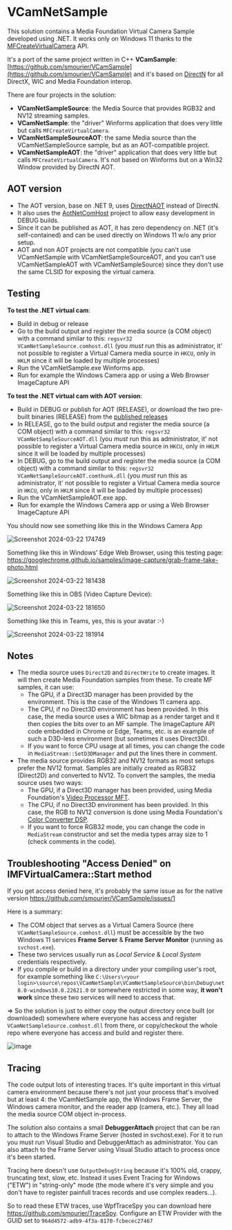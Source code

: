 # VCamNetSample
This solution contains a Media Foundation Virtual Camera Sample developed using .NET. It works only on Windows 11 thanks to the [MFCreateVirtualCamera](https://learn.microsoft.com/en-us/windows/win32/api/mfvirtualcamera/nf-mfvirtualcamera-mfcreatevirtualcamera) API.

It's a port of the same project written in C++ **VCamSample**: [https://github.com/smourier/VCamSample](https://github.com/smourier/VCamSample) and it's based on [DirectN](https://github.com/smourier/DirectN) for all DirectX, WIC and Media Foundation interop.

There are four projects in the solution:

* **VCamNetSampleSource**: the Media Source that provides RGB32 and NV12 streaming samples.
* **VCamNetSample**: the "driver" Winforms application that does very little but calls `MFCreateVirtualCamera`.
* **VCamNetSampleSourceAOT**: the same Media source than the VCamNetSampleSource sample, but as an AOT-compatible project.
* **VCamNetSampleAOT**: the "driver" application that does very little but calls `MFCreateVirtualCamera`. It's not based on Winforms but on a Win32 Window provided by DirectN AOT.

## AOT version
* The AOT version, base on .NET 9, uses [DirectNAOT](https://github.com/smourier/DirectNAot) instead of DirectN.
* It also uses the [AotNetComHost](https://github.com/smourier/AotNetComHost) project to allow easy development in DEBUG builds.
* Since it can be published as AOT, it has zero dependency on .NET (it's self-contained) and can be used directly on Windows 11 w/o any prior setup.
* AOT and non AOT projects are not compatible (you can't use VCamNetSample with VCamNetSampleSourceAOT, and you can't use VCamNetSampleAOT with VCamNetSampleSource) since they don't use the same CLSID for exposing the virtual camera.

## Testing
**To test the .NET virtual cam**:

* Build in debug or release
* Go to the build output and register the media source (a COM object) with a command similar to this: `regsvr32 VCamNetSampleSource.comhost.dll` (you *must* run this as administrator, it' not possible to register a Virtual Camera media source in `HKCU`, only in `HKLM` since it will be loaded by multiple processes)
* Run the VCamNetSample.exe Winforms app.
* Run for example the Windows Camera app or using a Web Browser ImageCapture API

**To test the .NET virtual cam with AOT version**:

* Build in DEBUG or publish for AOT (RELEASE), or download the two pre-built binaries (RELEASE) from the [published releases](https://github.com/smourier/VCamNetSample/releases)
* In RELEASE, go to the build output and register the media source (a COM object) with a command similar to this: `regsvr32 VCamNetSampleSourceAOT.dll` (you *must* run this as administrator, it' not possible to register a Virtual Camera media source in `HKCU`, only in `HKLM` since it will be loaded by multiple processes)
* In DEBUG, go to the build output and register the media source (a COM object) with a command similar to this: `regsvr32 VCamNetSampleSourceAOT.comthunk.dll` (you *must* run this as administrator, it' not possible to register a Virtual Camera media source in `HKCU`, only in `HKLM` since it will be loaded by multiple processes)
* Run the VCamNetSampleAOT.exe app.
* Run for example the Windows Camera app or using a Web Browser ImageCapture API

You should now see something like this in the Windows Camera App

![Screenshot 2024-03-22 174749](https://github.com/smourier/VCamNetSample/assets/5328574/93ea57fa-515c-4aa9-b964-1b87c1c8761c)

Something like this in Windows' Edge Web Browser, using this testing page: https://googlechrome.github.io/samples/image-capture/grab-frame-take-photo.html

![Screenshot 2024-03-22 181438](https://github.com/smourier/VCamNetSample/assets/5328574/ce360340-c7b5-4b58-a258-f73f498e6a98)

Something like this in OBS (Video Capture Device):

![Screenshot 2024-03-22 181650](https://github.com/smourier/VCamNetSample/assets/5328574/5bb2b1e2-370b-4e8b-bf47-94d2d37c6f8c)

Something like this in Teams, yes, this is your avatar :-)

![Screenshot 2024-03-22 181914](https://github.com/smourier/VCamNetSample/assets/5328574/603eca22-25a2-47be-8514-3bd4c297829f)

## Notes

* The media source uses `Direct2D` and `DirectWrite` to create images. It will then create Media Foundation samples from these. To create MF samples, it can use:
  * The GPU, if a Direct3D manager has been provided by the environment. This is the case of the Windows 11 camera app.
  * The CPU, if no Direct3D environment has been provided. In this case, the media source uses a WIC bitmap as a render target and it then copies the bits over to an MF sample. The ImageCapture API code embedded in Chrome or Edge, Teams, etc. is an example of such a D3D-less environment (but sometimes it uses Direct3D).
  * If you want to force CPU usage at all times, you can change the code in `MediaStream::SetD3DManager` and put the lines there in comment.
* The media source provides RGB32 and NV12 formats as most setups prefer the NV12 format. Samples are initially created as RGB32 (Direct2D) and converted to NV12. To convert the samples, the media source uses two ways:
  * The GPU, if a Direct3D manager has been provided, using Media Foundation's [Video Processor MFT](https://learn.microsoft.com/en-us/windows/win32/medfound/video-processor-mft).
  * The CPU, if no Direct3D environment has been provided. In this case, the RGB to NV12 conversion is done using Media Foundation's [Color Converter DSP](https://learn.microsoft.com/en-us/windows/win32/medfound/colorconverter).
  * If you want to force RGB32 mode, you can change the code in `MediaStream` constructor and set the media types array size to 1 (check comments in the code).

## Troubleshooting "Access Denied" on IMFVirtualCamera::Start method
If you get access denied here, it's probably the same issue as for the native version https://github.com/smourier/VCamSample/issues/1

Here is a summary:

* The COM object that serves as a Virtual Camera Source (here `VCamNetSampleSource.comhost.dll`) must be accessible by the two Windows 11 services **Frame Server** & **Frame Server Monitor** (running as `svchost.exe`).
* These two services usually run as *Local Service* & *Local System* credentials respectively.
* If you compile or build in a directory under your compiling user's root, for example something like `C:\Users\<your login>\source\repos\VCamNetSample\VCamNetSampleSource\bin\Debug\net8.0-windows10.0.22621.0` or somewhere restricted in some way, **it won't work** since these two services will need to access that.

=> So the solution is just to either copy the output directory once built (or downloaded) somewhere where everyone has access and register  `VCamNetSampleSource.comhost.dll` from there, or copy/checkout the whole repo where everyone has access and build and register there.

![image](https://github.com/smourier/VCamNetSample/assets/5328574/0c96d30a-c954-4d3f-8c7f-3d723258bd35)


## Tracing

The code output lots of interesting traces. It's quite important in this virtual camera environment because there's not just your process that's involved but at least 4: the VCamNetSample app, the Windows Frame Server, the Windows camera monitor, and the reader app (camera, etc.). They all load the media source COM object in-process.

The solution also contains a small **DebuggerAttach** project that can be ran to attach to the Windows Frame Server (hosted in svchost.exe). For it to run you must run Visual Studio and DebuggerAttach as administrator. You can also attach to the Frame Server using Visual Studio attach to process once it's been started.

Tracing here  doesn't use `OutputDebugString` because it's 100% old, crappy, truncating text, slow, etc. Instead it uses Event Tracing for Windows ("ETW") in "string-only" mode (the mode where it's very simple and you don't have to register painfull traces records and use complex readers...).

So to read these ETW traces, use WpfTraceSpy you can download here https://github.com/smourier/TraceSpy. Configure an ETW Provider with the GUID set to `964d4572-adb9-4f3a-8170-fcbecec27467`
